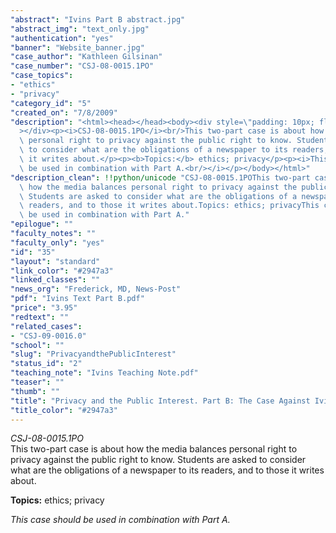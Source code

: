 ```yaml
---
"abstract": "Ivins Part B abstract.jpg"
"abstract_img": "text_only.jpg"
"authentication": "yes"
"banner": "Website_banner.jpg"
"case_author": "Kathleen Gilsinan"
"case_number": "CSJ-08-0015.1PO"
"case_topics":
- "ethics"
- "privacy"
"category_id": "5"
"created_on": "7/8/2009"
"description": "<html><head></head><body><div style=\"padding: 10px; float: right;\"\
  ></div><p><i>CSJ-08-0015.1PO</i><br/>This two-part case is about how the media balances\
  \ personal right to privacy against the public right to know. Students are asked\
  \ to consider what are the obligations of a newspaper to its readers, and to those\
  \ it writes about.</p><p><b>Topics:</b> ethics; privacy</p><p><i>This case should\
  \ be used in combination with Part A.<br/></i></p></body></html>"
"description_clean": !!python/unicode "CSJ-08-0015.1POThis two-part case is about\
  \ how the media balances personal right to privacy against the public right to know.\
  \ Students are asked to consider what are the obligations of a newspaper to its\
  \ readers, and to those it writes about.Topics: ethics; privacyThis case should\
  \ be used in combination with Part A."
"epilogue": ""
"faculty_notes": ""
"faculty_only": "yes"
"id": "35"
"layout": "standard"
"link_color": "#2947a3"
"linked_classes": ""
"news_org": "Frederick, MD, News-Post"
"pdf": "Ivins Text Part B.pdf"
"price": "3.95"
"redtext": ""
"related_cases":
- "CSJ-09-0016.0"
"school": ""
"slug": "PrivacyandthePublicInterest"
"status_id": "2"
"teaching_note": "Ivins Teaching Note.pdf"
"teaser": ""
"thumb": ""
"title": "Privacy and the Public Interest. Part B: The Case Against Ivins (DEAD)"
"title_color": "#2947a3"
---
```

<html><head></head><body><div style="padding: 10px; float: right;"></div><p><i>CSJ-08-0015.1PO</i><br/>This two-part case is about how the media balances personal right to privacy against the public right to know. Students are asked to consider what are the obligations of a newspaper to its readers, and to those it writes about.</p><p><b>Topics:</b> ethics; privacy</p><p><i>This case should be used in combination with Part A.<br/></i></p></body></html>
